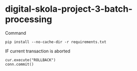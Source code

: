 # digital-skola-project-3-batch-processing


Command
```
pip install --no-cache-dir -r requirements.txt
```

IF current transaction is aborted
```
cur.execute("ROLLBACK")
conn.commit()
```